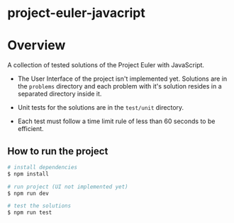 # project-euler-javacript

# Overview
A collection of tested solutions of the Project Euler with JavaScript.

* The User Interface of the project isn't implemented yet. Solutions are in the `problems` directory and each problem with it's solution resides in a separated directory inside it.

* Unit tests for the solutions are in the `test/unit` directory.

* Each test must follow a time limit rule of less than 60 seconds to be efficient.

## How to run the project
``` bash
# install dependencies
$ npm install

# run project (UI not implemented yet)
$ npm run dev

# test the solutions
$ npm run test
 ```
